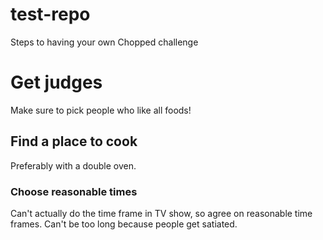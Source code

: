 # test-repo

Steps to having your own Chopped challenge

# **Get judges**
Make sure to pick people who like all foods!

## **Find a place to cook**
Preferably with a double oven.

### **Choose reasonable times**
Can't actually do the time frame in TV show, so agree on reasonable time frames.
Can't be too long because people get satiated.
